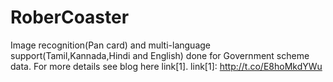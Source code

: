 RoberCoaster
============
Image recognition(Pan card)  and multi-language support(Tamil,Kannada,Hindi and English) done for Government scheme data. For more details see blog here link[1].   link[1]:  http://t.co/E8hoMkdYWu
